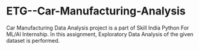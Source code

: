 # ETG--Car-Manufacturing-Analysis
Car Manufacturing Data Analysis project is a part of Skill India Python For ML/AI Internship. In this assignment, Exploratory Data Analysis of the given dataset is performed.

